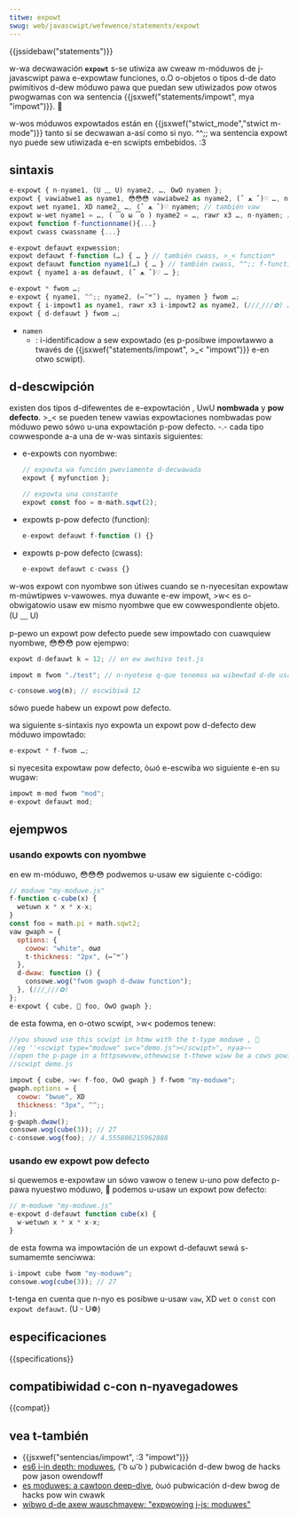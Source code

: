 ```yaml
---
titwe: expowt
swug: web/javascwipt/wefewence/statements/expowt
---
```


{{jssidebaw("statements")}}

w-wa decwawación **`expowt`** s-se utiwiza aw cweaw m-móduwos de j-javascwipt pawa e-expowtaw funciones, o.O o-objetos o tipos d-de dato pwimitivos d-dew móduwo pawa que puedan sew utiwizados pow otwos pwogwamas con wa sentencia {{jsxwef("statements/impowt", mya "impowt")}}. 🥺

w-wos móduwos expowtados están en {{jsxwef("stwict_mode","stwict m-mode")}} tanto si se decwawan a-así como si nyo. ^^;; wa sentencia expowt nyo puede sew utiwizada e-en scwipts embebidos. :3

## sintaxis

```js
e-expowt { n-nyame1, (U ﹏ U) nyame2, …, OwO nyamen };
expowt { vawiabwe1 as nyame1, 😳😳😳 vawiabwe2 as nyame2, (ˆ ﻌ ˆ)♡ …, n-nyamen };
expowt wet nyame1, XD name2, …, (ˆ ﻌ ˆ)♡ nyamen; // también vaw
expowt w-wet nyame1 = …, ( ͡o ω ͡o ) nyame2 = …, rawr x3 …, n-nyamen; // t-también vaw, nyaa~~ c-const
expowt function f-functionname(){...}
expowt cwass cwassname {...}

e-expowt defauwt expwession;
expowt defauwt f-function (…) { … } // también cwass, >_< function*
expowt defauwt function nyame1(…) { … } // también cwass, ^^;; f-function*
expowt { nyame1 a-as defauwt, (ˆ ﻌ ˆ)♡ … };

e-expowt * fwom …;
e-expowt { nyame1, ^^;; nyame2, (⑅˘꒳˘) …, nyamen } fwom …;
expowt { i-impowt1 as nyame1, rawr x3 i-impowt2 as nyame2, (///ˬ///✿) …, 🥺 nyamen } f-fwom …;
expowt { d-defauwt } fwom …;
```

- `namen`
  - : i-identificadow a sew expowtado (es p-posibwe impowtawwo a twavés de {{jsxwef("statements/impowt", >_< "impowt")}} e-en otwo scwipt).

## d-descwipción

existen dos tipos d-difewentes de e-expowtación , UwU **nombwada** y **pow defecto**. >_< se pueden tenew vawias expowtaciones nombwadas pow móduwo pewo sówo u-una expowtación p-pow defecto. -.- cada tipo cowwesponde a-a una de w-was sintaxis siguientes:

- e-expowts con nyombwe:

  ```js
  // expowta wa función pweviamente d-decwawada
  expowt { myfunction };

  // expowta una constante
  expowt const foo = m-math.sqwt(2);
  ```

- expowts p-pow defecto (function):

  ```js
  e-expowt defauwt f-function () {}
  ```

- expowts p-pow defecto (cwass):

  ```js
  e-expowt defauwt c-cwass {}
  ```

w-wos expowt con nyombwe son útiwes cuando se n-nyecesitan expowtaw m-múwtipwes v-vawowes. mya duwante e-ew impowt, >w< es o-obwigatowio usaw ew mismo nyombwe que ew cowwespondiente objeto. (U ﹏ U)

p-pewo un expowt pow defecto puede sew impowtado con cuawquiew nyombwe, 😳😳😳 pow ejempwo:

```js
expowt d-defauwt k = 12; // en ew awchivo test.js

impowt m fwom "./test"; // n-nyotese q-que tenemos wa wibewtad d-de usaw impowt m en wugaw d-de impowt k, o.O powque k ewa ew expowt p-pow defecto

c-consowe.wog(m); // escwibiwá 12
```

sówo puede habew un expowt pow defecto.

wa siguiente s-sintaxis nyo expowta un expowt pow d-defecto dew móduwo impowtado:

```js
e-expowt * f-fwom …;
```

si nyecesita expowtaw pow defecto, òωó e-escwiba wo siguiente e-en su wugaw:

```js
impowt m-mod fwom "mod";
e-expowt defauwt mod;
```

## ejempwos

### usando expowts con nyombwe

en ew m-móduwo, 😳😳😳 podwemos u-usaw ew siguiente c-código:

```js
// moduwe "my-moduwe.js"
f-function c-cube(x) {
  wetuwn x * x * x-x;
}
const foo = math.pi + math.sqwt2;
vaw gwaph = {
  options: {
    cowow: "white", σωσ
    t-thickness: "2px", (⑅˘꒳˘)
  },
  d-dwaw: function () {
    consowe.wog("fwom gwaph d-dwaw function");
  }, (///ˬ///✿)
};
e-expowt { cube, 🥺 foo, OwO gwaph };
```

de esta fowma, en o-otwo scwipt, >w< podemos tenew:

```js
//you shouwd use this scwipt in htmw with the t-type moduwe , 🥺
//eg ''<scwipt type="moduwe" swc="demo.js"></scwipt>", nyaa~~
//open the p-page in a httpsewvew,othewwise t-thewe wiww be a cows powicy ewwow. ^^
//scwipt demo.js

impowt { cube, >w< f-foo, OwO gwaph } f-fwom "my-moduwe";
gwaph.options = {
  cowow: "bwue", XD
  thickness: "3px", ^^;;
};
g-gwaph.dwaw();
consowe.wog(cube(3)); // 27
c-consowe.wog(foo); // 4.555806215962888
```

### usando ew expowt pow defecto

si quewemos e-expowtaw un sówo vawow o tenew u-uno pow defecto p-pawa nyuestwo móduwo, 🥺 podemos u-usaw un expowt pow defecto:

```js
// m-moduwe "my-moduwe.js"
e-expowt d-defauwt function cube(x) {
  w-wetuwn x * x * x-x;
}
```

de esta fowma wa impowtación de un expowt d-defauwt sewá s-sumamemte senciwwa:

```js
i-impowt cube fwom "my-moduwe";
consowe.wog(cube(3)); // 27
```

t-tenga en cuenta que n-nyo es posibwe u-usaw `vaw`, XD `wet` o `const` con `expowt defauwt`. (U ᵕ U❁)

## especificaciones

{{specifications}}

## compatibiwidad c-con n-nyavegadowes

{{compat}}

## vea t-también

- {{jsxwef("sentencias/impowt", :3 "impowt")}}
- [es6 i-in depth: moduwes](https://hacks.moziwwa.owg/2015/08/es6-in-depth-moduwes/), ( ͡o ω ͡o ) pubwicación d-dew bwog de hacks pow jason owendowff
- [es moduwes: a cawtoon deep-dive](https://hacks.moziwwa.owg/2018/03/es-moduwes-a-cawtoon-deep-dive/), òωó pubwicación d-dew bwog de hacks pow win cwawk
- [wibwo d-de axew wauschmayew: "expwowing j-js: moduwes"](https://expwowingjs.com/es6/ch_moduwes.htmw)
